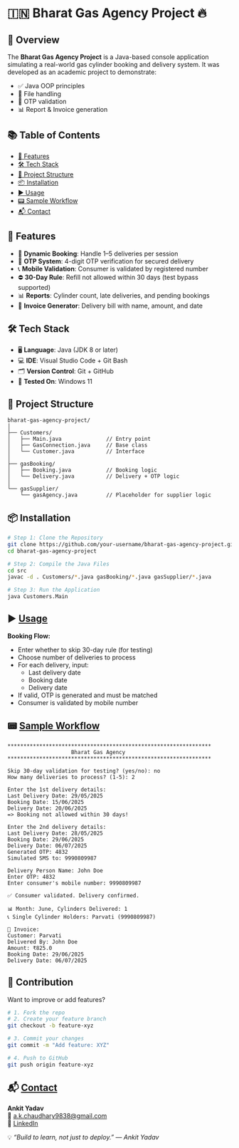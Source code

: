 # 🇮🇳 Bharat Gas Agency Project 🔥

## 📌 Overview

The **Bharat Gas Agency Project** is a Java-based console application simulating a real-world gas cylinder booking and delivery system. It was developed as an academic project to demonstrate:

- ✅ Java OOP principles
- 📁 File handling
- 🔐 OTP validation
- 📊 Report & Invoice generation

## 📚 Table of Contents

- [🚀 Features](#-features)
- [🛠️ Tech Stack](#-tech-stack)
- [📁 Project Structure](#-project-structure)
- [📦 Installation](#-installation)
- [▶️ Usage](#️usage)
- [📟 Sample Workflow](#sample-workflow)
- [📬 Contact](#contact)

## 🚀 Features

- 🔄 **Dynamic Booking**: Handle 1–5 deliveries per session
- 🔐 **OTP System**: 4-digit OTP verification for secured delivery
- 📞 **Mobile Validation**: Consumer is validated by registered number
- ⛔ **30-Day Rule**: Refill not allowed within 30 days (test bypass supported)
- 📊 **Reports**: Cylinder count, late deliveries, and pending bookings
- 🧾 **Invoice Generator**: Delivery bill with name, amount, and date

## 🛠️ Tech Stack

- 🖥️ **Language**: Java (JDK 8 or later)
- 💻 **IDE**: Visual Studio Code + Git Bash
- 🗂️ **Version Control**: Git + GitHub
- 🧪 **Tested On**: Windows 11

## 📁 Project Structure

```
bharat-gas-agency-project/
│
├── Customers/
│   ├── Main.java              // Entry point
│   ├── GasConnection.java     // Base class
│   └── Customer.java          // Interface
│
├── gasBooking/
│   ├── Booking.java           // Booking logic
│   └── Delivery.java          // Delivery + OTP logic
│
└── gasSupplier/
    └── gasAgency.java         // Placeholder for supplier logic
```

## 📦 Installation

```bash
# Step 1: Clone the Repository
git clone https://github.com/your-username/bharat-gas-agency-project.git
cd bharat-gas-agency-project

# Step 2: Compile the Java Files
cd src
javac -d . Customers/*.java gasBooking/*.java gasSupplier/*.java

# Step 3: Run the Application
java Customers.Main
```

## ▶️ [Usage](#️usage)

**Booking Flow:**

- Enter whether to skip 30-day rule (for testing)
- Choose number of deliveries to process
- For each delivery, input:
  - Last delivery date
  - Booking date
  - Delivery date
- If valid, OTP is generated and must be matched
- Consumer is validated by mobile number

## 📟 [Sample Workflow](#sample-workflow)

```
****************************************************************
                    Bharat Gas Agency
****************************************************************

Skip 30-day validation for testing? (yes/no): no
How many deliveries to process? (1-5): 2

Enter the 1st delivery details:
Last Delivery Date: 29/05/2025
Booking Date: 15/06/2025
Delivery Date: 20/06/2025
=> Booking not allowed within 30 days!

Enter the 2nd delivery details:
Last Delivery Date: 28/05/2025
Booking Date: 29/06/2025
Delivery Date: 06/07/2025
Generated OTP: 4832
Simulated SMS to: 9990809987

Delivery Person Name: John Doe
Enter OTP: 4832
Enter consumer's mobile number: 9990809987

✅ Consumer validated. Delivery confirmed.

📊 Month: June, Cylinders Delivered: 1
📞 Single Cylinder Holders: Parvati (9990809987)

🧾 Invoice:
Customer: Parvati
Delivered By: John Doe
Amount: ₹825.0
Booking Date: 29/06/2025
Delivery Date: 06/07/2025
```

## 🤝 Contribution

Want to improve or add features?

```bash
# 1. Fork the repo
# 2. Create your feature branch
git checkout -b feature-xyz

# 3. Commit your changes
git commit -m "Add feature: XYZ"

# 4. Push to GitHub
git push origin feature-xyz
```

## 📬 [Contact](#contact)

**Ankit Yadav**  
📧 a.k.chaudhary9838@gmail.com  
🔗 [LinkedIn](https://www.linkedin.com/in/ankit-yadav-063216265)

💡 _“Build to learn, not just to deploy.” — Ankit Yadav_
